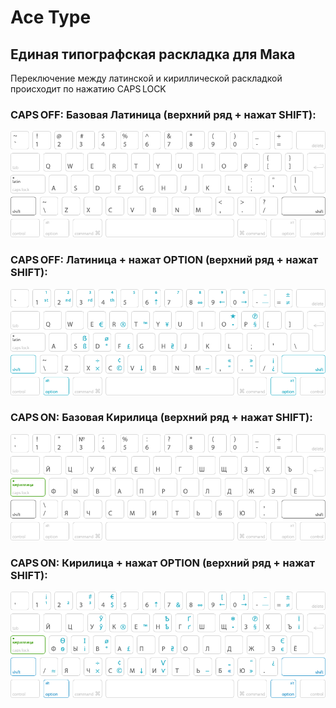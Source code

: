 # Ace Type
## Единая типографская раскладка для Мака
Переключение между латинской и кириллической раскладкой происходит по нажатию CAPS LOCK
### CAPS OFF: Базовая Латиница (верхний ряд + нажат SHIFT):
![Латиница базовая](https://raw.githubusercontent.com/devich/ace-type/main/scheme/lat-shift.png)
### CAPS OFF: Латиница + нажат OPTION (верхний ряд + нажат SHIFT):
![Латиница базовая](https://raw.githubusercontent.com/devich/ace-type/main/scheme/lat-alt-shift.png)
### CAPS ON: Базовая Кирилица (верхний ряд + нажат SHIFT):
![Латиница базовая](https://raw.githubusercontent.com/devich/ace-type/main/scheme/cyr-shift.png)
### CAPS ON: Кирилица + нажат OPTION (верхний ряд + нажат SHIFT):
![Латиница базовая](https://raw.githubusercontent.com/devich/ace-type/main/scheme/cyr-alt-shift.png)